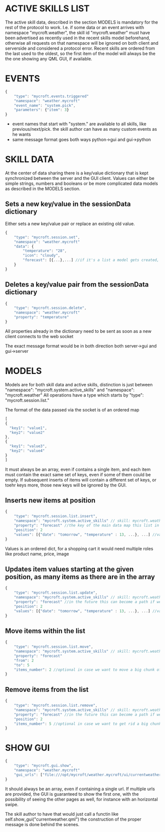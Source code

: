# ACTIVE SKILLS LIST
The active skill data, described in the section MODELS is mandatory for the rest of the protocol to work. I.e. if some data or an event arrives with namespace "mycroft.weather", the skill id "mycroft.weather" must have been advertised as recently used in the recent skills model beforehand, otherwise all requests on that namespace will be ignored on both client and serverside and considered a protocol error.
Recent skills are ordered from the last used to the oldest, so the first item of the model will always be the the one showing any QML GUI, if available.

# EVENTS
```javascript
{
    "type": "mycroft.events.triggered"
    "namespace": "weather.mycroft"
    "event_name": "system.pick",
    "parameters": {"item": 3}
}
```

* event names that start with "system." are available to all skills, like previous/next/pick. the skill author can have as many custom events as he wants
* same message format goes both ways python->gui and gui->python

# SKILL DATA

At the center of data sharing there is a key/value dictionary that is kept synchronized between the server and the GUI client.
Values can either be simple strings, numbers and booleans or be more complicated data models as described in the MODELS section.

## Sets a new key/value in the sessionData dictionary
Either sets a new key/value pair or replace an existing old value.
```javascript
{
    "type": "mycroft.session.set",
    "namespace": "weather.mycroft"
    "data": {
        "temperature": "28",
        "icon": "cloudy",
        "forecast": [{...},...] //if it's a list a model gets created, or resetted if it was already existing, see the MODELS section
    }
}
```

## Deletes a key/value pair from the sessionData dictionary
```javascript
{
    "type": "mycroft.session.delete",
    "namespace": "weather.mycroft"
    "property": "temperature"
}
```

All properties already in the dictionary need to be sent as soon as a new client connects to the web socket

The exact message format would be in both direction both server->gui and gui->server


# MODELS
Models are for both skill data and active skills, distinction is just between "namespace": "mycroft.system.active_skills" and "namespace": "mycroft.weather"
All operations have a type which starts by "type": "mycroft.session.list."

The format of the data passed via the socket is of an ordered map
```javascript
[
{
  "key1": "value1",
  "key2": "value2"
},
{
  "key1": "value3",
  "key2": "value4"
}
]
```

It must always be an array, even if contains a single item, and each item must contain the exact same set of keys, even if some of them could be empty.
If subsequent inserts of items will contain a different set of keys, or toehr keys more, those new keys will be ignored by the GUI.

## Inserts new items at position
```javascript
{
    "type": "mycroft.session.list.insert",
    "namespace": "mycroft.system.active_skills" // skill: mycroft.weather
    "property": "forecast" //the key of the main data map this list in contained into
    "position": 2
    "values": [{"date": "tomorrow", "temperature" : 13, ...}, ...] //values must always be in array form
}
```

Values is an ordered dict, for a shopping cart it would need multiple roles like product name, price, image

## Updates item values starting at the given position, as many items as there are in the array
```javascript
{
    "type": "mycroft.session.list.update",
    "namespace": "mycroft.system.active_skills" // skill: mycroft.weather
    "property": "forecast" //in the future this can become a path if we want lists of lists
    "position": 2
    "values": [{"date": "tomorrow", "temperature" : 13, ...}, ...] //values must always be in array form
}
```

## Move items within the list
```javascript
{
    "type": "mycroft.session.list.move",
    "namespace": "mycroft.system.active_skills" // skill: mycroft.weather
    "property": "forecast"
    "from": 2
    "to": 5
    "items_number": 2 //optional in case we want to move a big chunk of list at once
}
```

## Remove items from the list
```javascript
{
    "type": "mycroft.session.list.remove",
    "namespace": "mycroft.system.active_skills" // skill: mycroft.weather
    "property": "forecast" //in the future this can become a path if we want lists of lists
    "position": 2
    "items_number": 5 //optional in case we want to get rid a big chunk of list at once
}
```

# SHOW GUI
```javascript
{
    "type": "mycroft.gui.show",
    "namespace": "weather.mycroft"
    "gui_urls": ["file:///opt/mycroft/weather.mycroft/ui/currentweather.qml", "..."]
}
```

It should always be an array, even if containing a single url. If multiple urls are provided, the GUI is guaranteed to show the first one, with the possibility of seeing the other pages as well, for instance with an horizontal swipe.

The skill author to have that would just call a functin like self.show_gui("currentweather.qml") the construction of the proper message is done behind the scenes.
